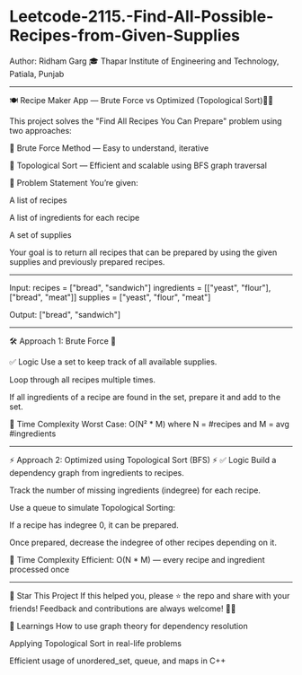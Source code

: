 # Leetcode-2115.-Find-All-Possible-Recipes-from-Given-Supplies

Author: Ridham Garg
🎓 Thapar Institute of Engineering and Technology, Patiala, Punjab

---


🍽️ Recipe Maker App — Brute Force vs Optimized (Topological Sort)🧑‍🍳

This project solves the "Find All Recipes You Can Prepare" problem using two approaches:

🔹 Brute Force Method — Easy to understand, iterative

🔹 Topological Sort — Efficient and scalable using BFS graph traversal

🧩 Problem Statement
You’re given:

A list of recipes

A list of ingredients for each recipe

A set of supplies

Your goal is to return all recipes that can be prepared by using the given supplies and previously prepared recipes.

---

Input:
recipes = ["bread", "sandwich"]
ingredients = [["yeast", "flour"], ["bread", "meat"]]
supplies = ["yeast", "flour", "meat"]

Output:
["bread", "sandwich"]


---

🛠️ Approach 1: Brute Force 🔁

✅ Logic
Use a set to keep track of all available supplies.

Loop through all recipes multiple times.

If all ingredients of a recipe are found in the set, prepare it and add to the set.

🧠 Time Complexity
Worst Case: O(N² * M) where N = #recipes and M = avg #ingredients

---

⚡ Approach 2: Optimized using Topological Sort (BFS) ⚡
✅ Logic
Build a dependency graph from ingredients to recipes.

Track the number of missing ingredients (indegree) for each recipe.

Use a queue to simulate Topological Sorting:

If a recipe has indegree 0, it can be prepared.

Once prepared, decrease the indegree of other recipes depending on it.

🧠 Time Complexity
Efficient: O(N * M) — every recipe and ingredient processed once

---

🌟 Star This Project
If this helped you, please ⭐ the repo and share with your friends!
Feedback and contributions are always welcome! 💬✨

🧠 Learnings
How to use graph theory for dependency resolution

Applying Topological Sort in real-life problems

Efficient usage of unordered_set, queue, and maps in C++





